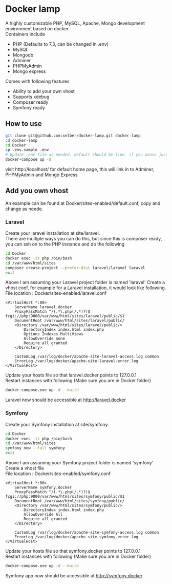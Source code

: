 # Docker lamp
A highly customizable PHP, MySQL, Apache, Mongo development environment based on docker.  
Containers include
- PHP (Defaults to 7.3, can be changed in .env)
- MySQL
- Mongodb
- Adminer
- PHPMyAdmin
- Mongo express

Comes with following features
- Ability to add your own vhost
- Supports xdebug  
- Composer ready
- Symfony ready

## How to use
```Bash
git clone git@github.com:xelber/docker-lamp.git docker-lamp
cd docker-lamp
cd Docker
cp .env.sample .env
# Update .env file as needed. default should be fine, if you wanna just test it out first
docker-compose up -d
```
visit http://localhost/ for default home page, this will link in to Adminer, PHPMyAdmin and Mongo Express  

## Add you own vhost
An example can be found at Docker/sites-enabled/default.conf, copy and change as neede.

### Laravel
Create your laravel installation at site/laravel.  
There are multiple ways you can do this, but since this is composer ready, you can ssh on to the PHP instance and do the following
```Bash
cd Docker
docker exec -it php /bin/bash
cd /var/www/html/sites
composer create-project --prefer-dist laravel/laravel laravel
exit
```
Above I am assuming your Laravel project folder is named 'laravel'
Create a vhost conf, for example for a Laravel installation, it would look like following.  
File location : Docker/sites-enabled/laravel.conf
```
<VirtualHost *:80>
    ServerName laravel.docker
    ProxyPassMatch ^/(.*\.php(/.*)?)$ fcgi://php:9000/var/www/html/sites/laravel/public/$1
    DocumentRoot /var/www/html/sites/laravel/public/
    <Directory /var/www/html/sites/laravel/public/>
        DirectoryIndex index.html index.php
        Options Indexes MultiViews
        AllowOverride none
        Require all granted
    </Directory>

    CustomLog /var/log/docker/apache-site-laravel-access.log common
    ErrorLog /var/log/docker/apache-site-laravel-error.log
</VirtualHost>
```
Update your hosts file so that laravel.docker points to 127.0.0.1  
Restart instances with following (Make sure you are in Docker folder)  
```Bash
docker-compose.exe up -d --build
```
Laravel now should be accessible at http://laravel.docker

### Symfony
Create your Symfony installation at site/symfony. 
```Bash
cd Docker
docker exec -it php /bin/bash
cd /var/www/html/sites
symfony new --full symfony
exit
```
Above I am assuming your Symfony project folder is named 'symfony'  
Create a vhost file    
File location : Docker/sites-enabled/symfony.conf
```
<VirtualHost *:80>
    ServerName symfony.docker
    ProxyPassMatch ^/(.*\.php(/.*)?)$ fcgi://php:9000/var/www/html/sites/symfony/public/$1
    DocumentRoot /var/www/html/sites/symfony/public/
    <Directory /var/www/html/sites/symfony/public/>
        DirectoryIndex index.html index.php
        AllowOverride All
        Require all granted
    </Directory>

    CustomLog /var/log/docker/apache-site-symfony-access.log common
    ErrorLog /var/log/docker/apache-site-symfony-error.log
</VirtualHost>
```
Update your hosts file so that symfony.docker points to 127.0.0.1  
Restart instances with following (Make sure you are in Docker folder)  
```Bash
docker-compose.exe up -d --build
```
Symfony app now should be accessible at http://symfony.docker
